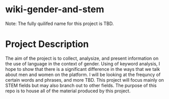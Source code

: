 # wiki-gender-and-stem
Note: The fully quilifed name for this project is TBD.
# Project Description
The aim of the project is to collect, analysize, and present information on the use of language in the context of gender. Using of keyword analysis, I hope to show that there is a significant difference in the ways that we talk about men and women on the platform. I will be looking at the frequncy of certain words and phrases, and more TBD. This project will focus mainly on STEM fields but may also branch out to other fields. The purpose of this repo is to house all of the material produced by this project.
